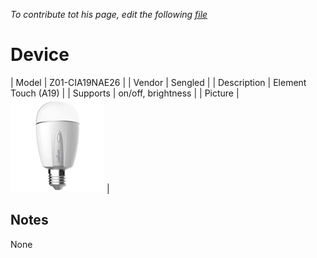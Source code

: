 
*To contribute tot his page, edit the following
[file](https://github.com/Koenkk/zigbee2mqtt.io/blob/master/docgen/device_page_notes.js)*

# Device

| Model | Z01-CIA19NAE26  |
| Vendor  | Sengled  |
| Description | Element Touch (A19) |
| Supports | on/off, brightness |
| Picture | ![../images/devices/Z01-CIA19NAE26.jpg](../images/devices/Z01-CIA19NAE26.jpg) |

## Notes

None
